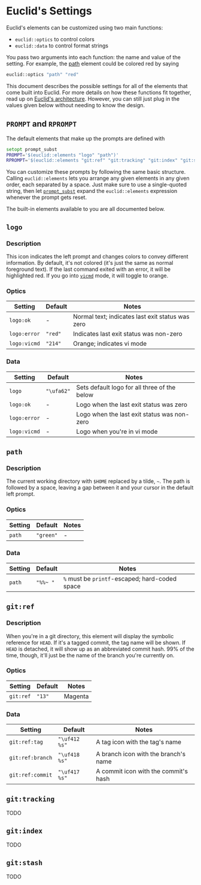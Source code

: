 # Euclid's Settings

Euclid's elements can be customized using two main functions:
* `euclid::optics` to control colors
* `euclid::data` to control format strings

You pass two arguments into each function: the name and value of the setting. For example, the [path](../elements/path) element could be colored red by saying

```zsh
euclid::optics "path" "red"
```

This document describes the possible settings for all of the elements that come built into Euclid. For more details on how these functions fit together, read up on [Euclid's architecture](architecture.md). However, you can still just plug in the values given below without needing to know the design.

## `PROMPT` and `RPROMPT`

The default elements that make up the prompts are defined with

```zsh
setopt prompt_subst
PROMPT='$(euclid::elements "logo" "path")'
RPROMPT='$(euclid::elements "git:ref" "git:tracking" "git:index" "git:stash")'
```

You can customize these prompts by following the same basic structure. Calling `euclid::elements` lets you arrange any given elements in any given order, each separated by a space. Just make sure to use a single-quoted string, then let [`prompt_subst`](http://zsh.sourceforge.net/Doc/Release/Options.html#Prompting) expand the `euclid::elements` expression whenever the prompt gets reset.

The built-in elements available to you are all documented below.

## `logo`

### Description

This icon indicates the left prompt and changes colors to convey different information. By default, it's not colored (it's just the same as normal foreground text). If the last command exited with an error, it will be highlighted red. If you go into [`vicmd`](http://zsh.sourceforge.net/Doc/Release/Zsh-Line-Editor.html#Keymaps) mode, it will toggle to orange.

### Optics

| Setting        | Default | Notes                                             |
|----------------|---------|---------------------------------------------------|
| `logo:ok`      | -       | Normal text; indicates last exit status was zero  |
| `logo:error`   | `"red"` | Indicates last exit status was non-zero           |
| `logo:vicmd`   | `"214"` | Orange; indicates vi mode                         |

### Data

| Setting        | Default    | Notes                                          |
|----------------|------------|------------------------------------------------|
| `logo`         | `"\ufa62"` | Sets default logo for all three of the below   |
| `logo:ok`      | -          | Logo when the last exit status was zero        |
| `logo:error`   | -          | Logo when the last exit status was non-zero    |
| `logo:vicmd`   | -          | Logo when you're in vi mode                    |

## `path`

### Description

The current working directory with `$HOME` replaced by a tilde, `~`. The path is followed by a space, leaving a gap between it and your cursor in the default left prompt.

### Optics

| Setting        | Default   | Notes                                           |
|----------------|-----------|-------------------------------------------------|
| `path`         | `"green"` | -                                               |

### Data

| Setting        | Default  | Notes                                            |
|----------------|----------|--------------------------------------------------|
| `path`         | `"%%~ "` | `%` must be `printf`-escaped; hard-coded space   |

## `git:ref`

### Description

When you're in a git directory, this element will display the symbolic reference for `HEAD`. If it's a tagged commit, the tag name will be shown. If `HEAD` is detached, it will show up as an abbreviated commit hash. 99% of the time, though, it'll just be the name of the branch you're currently on.

### Optics

| Setting   | Default | Notes                                                  |
|-----------|---------|--------------------------------------------------------|
| `git:ref` | `"13"`  | Magenta                                                |

### Data

| Setting          | Default       | Notes                                     |
|------------------|---------------|-------------------------------------------|
| `git:ref:tag`    | `"\uf412 %s"` | A tag icon with the tag's name            |
| `git:ref:branch` | `"\uf418 %s"` | A branch icon with the branch's name      |
| `git:ref:commit` | `"\uf417 %s"` | A commit icon with the commit's hash      |

## `git:tracking`

TODO

## `git:index`

TODO

## `git:stash`

TODO

